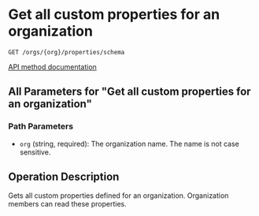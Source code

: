 # Get all custom properties for an organization

`GET /orgs/{org}/properties/schema`

[API method documentation](https://docs.github.com/rest/orgs/custom-properties#get-all-custom-properties-for-an-organization)

## All Parameters for "Get all custom properties for an organization"

### Path Parameters

- `org` (string, required): The organization name. The name is not case sensitive.

## Operation Description

Gets all custom properties defined for an organization.
Organization members can read these properties.
